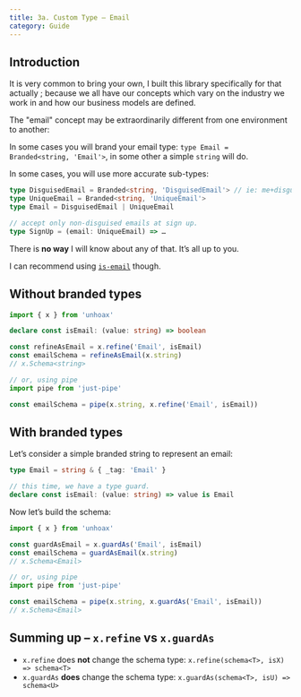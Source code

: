 ```yaml
---
title: 3a. Custom Type – Email
category: Guide
---
```


## Introduction

It is very common to bring your own, I built this library specifically for that actually ; because we all have our concepts which vary on the industry we work in and how our business models are defined.

The "email" concept may be extraordinarily different from one environment to another:

In some cases you will brand your email type: `type Email = Branded<string, 'Email'>`, in some other a simple `string` will do.

In some cases, you will use more accurate sub-types:

```ts
type DisguisedEmail = Branded<string, 'DisguisedEmail'> // ie: me+disguisement@gmail.com
type UniqueEmail = Branded<string, 'UniqueEmail'>
type Email = DisguisedEmail | UniqueEmail

// accept only non-disguised emails at sign up.
type SignUp = (email: UniqueEmail) => …
```

There is **no way** I will know about any of that. It’s all up to you.

I can recommend using [`is-email`](https://www.npmjs.com/package/is-email) though.

## Without branded types

```ts
import { x } from 'unhoax'

declare const isEmail: (value: string) => boolean

const refineAsEmail = x.refine('Email', isEmail)
const emailSchema = refineAsEmail(x.string)
// x.Schema<string>

// or, using pipe
import pipe from 'just-pipe'

const emailSchema = pipe(x.string, x.refine('Email', isEmail))
```

## With branded types

Let’s consider a simple branded string to represent an email:

```ts
type Email = string & { _tag: 'Email' }

// this time, we have a type guard.
declare const isEmail: (value: string) => value is Email
```

Now let’s build the schema:

```ts
import { x } from 'unhoax'

const guardAsEmail = x.guardAs('Email', isEmail)
const emailSchema = guardAsEmail(x.string)
// x.Schema<Email>

// or, using pipe
import pipe from 'just-pipe'

const emailSchema = pipe(x.string, x.guardAs('Email', isEmail))
// x.Schema<Email>
```

## Summing up – `x.refine` vs `x.guardAs`

- `x.refine` does **not** change the schema type: `x.refine(schema<T>, isX) => schema<T>`
- `x.guardAs` **does** change the schema type: `x.guardAs(schema<T>, isU) => schema<U>`
